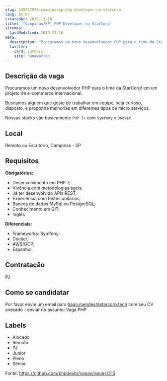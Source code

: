 ```yaml
---
slug: 535747970-campinassp-php-developer-na-starcorp
lang: pt-br
createdAt: 2019-12-10
title: '[Campinas/SP] PHP Developer na StarCorp'
sitemap:
  lastModified: 2019-12-10
meta:
  description: 'Procuramos um novo desenvolvedor PHP para o time da StarCorp! em um projeto de e-commerce internacional. Buscamos alguém que goste de trabalhar em equipe, seja curioso, disposto, e proponha melhorias em diferentes tipos de micro serviços. Nossas stacks são basicamente `PHP 7+` com `Symfony` e `Docker`.'
  twitter:
    card: summary
    site: '@nawarian'
---
```


## Descrição da vaga

Procuramos um novo desenvolvedor PHP para o time da StarCorp! em um projeto de e-commerce internacional.

Buscamos alguém que goste de trabalhar em equipe, seja curioso, disposto, e proponha melhorias em diferentes tipos de micro serviços.

Nossas stacks são basicamente `PHP 7+` com `Symfony` e `Docker`.

## Local

Remoto ou Escritório, Campinas - SP

## Requisitos

**Obrigatórios:**
- Desenvolvimento em PHP 7;
- Vivência com metodologias ágeis; 
- Já ter desenvolvido APIs REST;
- Experiência com testes unitários;
- Bancos de dados MySql ou PostgreSQL;
- Conhecimento em GIT;
- Inglês

**Diferenciais:**
- Frameworks: Symfony;
- Docker;
- AWS/GCP;
- Espanhol.

## Contratação

PJ

## Como se candidatar

Por favor envie um email para tiago.mendes@starcorp.tech com seu CV anexado - enviar no assunto: Vaga PHP

## Labels

- Alocado
- Remoto
- PJ
- Junior
- Pleno
- Sênior

Fonte: https://github.com/phpdevbr/vagas/issues/515